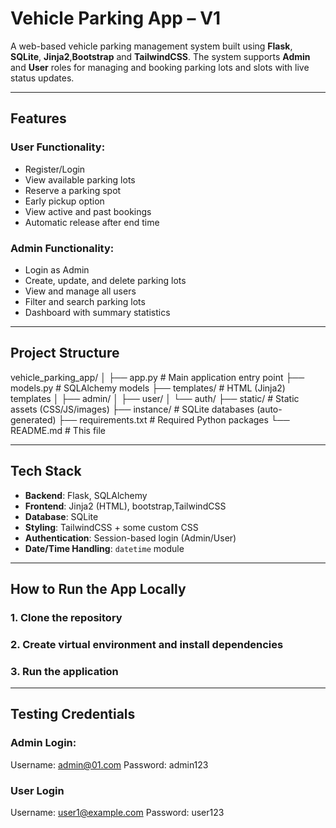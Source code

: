 #  Vehicle Parking App – V1

A web-based vehicle parking management system built using **Flask**, **SQLite**, **Jinja2**,**Bootstrap** and **TailwindCSS**. The system supports **Admin** and **User** roles for managing and booking parking lots and slots with live status updates.

---

##  Features

###  User Functionality:
- Register/Login
- View available parking lots
- Reserve a parking spot
- Early pickup option
- View active and past bookings
- Automatic release after end time

###  Admin Functionality:
- Login as Admin
- Create, update, and delete parking lots
- View and manage all users
- Filter and search parking lots
- Dashboard with summary statistics

---

##  Project Structure

vehicle_parking_app/
│
├── app.py # Main application entry point
├── models.py # SQLAlchemy models
├── templates/ # HTML (Jinja2) templates
│ ├── admin/
│ ├── user/
│ └── auth/
├── static/ # Static assets (CSS/JS/images)
├── instance/ # SQLite databases (auto-generated)
├── requirements.txt # Required Python packages
└── README.md # This file

---

##  Tech Stack

- **Backend**: Flask, SQLAlchemy
- **Frontend**: Jinja2 (HTML), bootstrap,TailwindCSS
- **Database**: SQLite
- **Styling**: TailwindCSS + some custom CSS
- **Authentication**: Session-based login (Admin/User)
- **Date/Time Handling**: `datetime` module

---

##  How to Run the App Locally

### 1. Clone the repository

### 2. Create virtual environment and install dependencies

### 3. Run the application

---
## Testing Credentials
### Admin Login:
Username: admin@01.com
Password: admin123

### User Login
Username: user1@example.com
Password: user123
